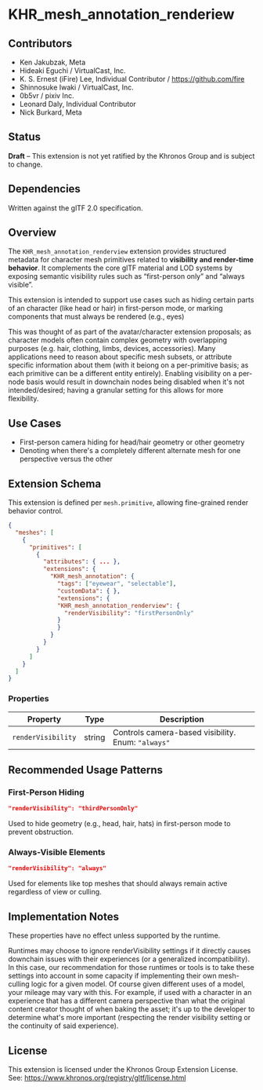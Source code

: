 # KHR_mesh_annotation_renderiew

## Contributors

- Ken Jakubzak, Meta
- Hideaki Eguchi / VirtualCast, Inc.
- K. S. Ernest (iFire) Lee, Individual Contributor / https://github.com/fire
- Shinnosuke Iwaki / VirtualCast, Inc.
- 0b5vr / pixiv Inc.
- Leonard Daly, Individual Contributor
- Nick Burkard, Meta

## Status

**Draft** – This extension is not yet ratified by the Khronos Group and is subject to change.

## Dependencies

Written against the glTF 2.0 specification.

## Overview

The `KHR_mesh_annotation_renderview` extension provides structured metadata for character mesh primitives related to **visibility and render-time behavior**. It complements the core glTF material and LOD systems by exposing semantic visibility rules such as “first-person only” and “always visible”.

This extension is intended to support use cases such as hiding certain parts of an character (like head or hair) in first-person mode, or marking components that must always be rendered (e.g., eyes)

This was thought of as part of the avatar/character extension proposals; as character models often contain complex geometry with overlapping purposes (e.g. hair, clothing, limbs, devices, accessories). Many applications need to reason about specific mesh subsets, or attribute specific information about them (with it beiong on a per-primitive basis; as each primitive can be a different entity entirely). Enabling visibility on a per-node basis would result in downchain nodes being disabled when it's not intended/desired; having a granular setting for this allows for more flexibility. 

## Use Cases

- First-person camera hiding for head/hair geometry or other geometry
- Denoting when there's a completely different alternate mesh for one perspective versus the other


## Extension Schema

This extension is defined per `mesh.primitive`, allowing fine-grained render behavior control.

```json
{
  "meshes": [
    {
      "primitives": [
        {
          "attributes": { ... },
          "extensions": {
            "KHR_mesh_annotation": {
              "tags": ["eyewear", "selectable"],
              "customData": { },
              "extensions": {
              "KHR_mesh_annotation_renderview": {
                "renderVisibility": "firstPersonOnly"
              }
              }
            }
          }
        }
      ]
    }
  ]
}
```

### Properties

| Property         | Type        | Description                                                                 |
|------------------|-------------|-----------------------------------------------------------------------------|
| `renderVisibility` | string    | Controls camera-based visibility. Enum: `"always"` | `"firstPersonOnly"` | `"thirdPersonOnly"` | `"never"` |

## Recommended Usage Patterns

### First-Person Hiding

```json
"renderVisibility": "thirdPersonOnly"
```

Used to hide geometry (e.g., head, hair, hats) in first-person mode to prevent obstruction.

### Always-Visible Elements

```json
"renderVisibility": "always"
```

Used for elements like top meshes that should always remain active regardless of view or culling.

## Implementation Notes

These properties have no effect unless supported by the runtime.

Runtimes may choose to ignore renderVisibility settings if it directly causes downchain issues with their experiences (or a generalized incompatibility). In this case, our recommendation for 
those runtimes or tools is to take these settings into account in some capacity if implementing their own mesh-culling logic for a given model. Of course given different uses of a model, your mileage may vary with this. For example, if used with a character in an experience that has a different camera perspective than what the original content creator thought of when baking the asset; it's up to the developer to determine what's more important (respecting the render visibility setting or the continuity of said experience).

## License

This extension is licensed under the Khronos Group Extension License.  
See: https://www.khronos.org/registry/gltf/license.html
